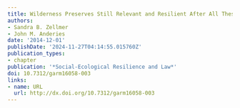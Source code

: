 ```yaml
---
title: Wilderness Preserves Still Relevant and Resilient After All These Years
authors:
- Sandra B. Zellmer
- John M. Anderies
date: '2014-12-01'
publishDate: '2024-11-27T04:14:55.015760Z'
publication_types:
- chapter
publication: '*Social-Ecological Resilience and Law*'
doi: 10.7312/garm16058-003
links:
- name: URL
  url: http://dx.doi.org/10.7312/garm16058-003
---
```

